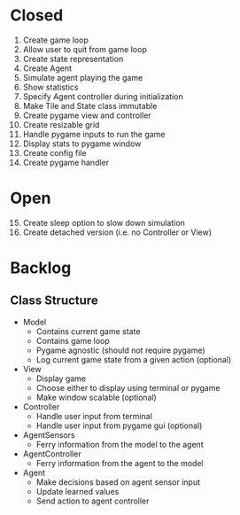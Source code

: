 # Closed

1. Create game loop
2. Allow user to quit from game loop
3. Create state representation
4. Create Agent
5. Simulate agent playing the game
6. Show statistics
7. Specify Agent controller during initialization
8. Make Tile and State class immutable
9. Create pygame view and controller
10. Create resizable grid
11. Handle pygame inputs to run the game
12. Display stats to pygame window
13. Create config file
14. Create pygame handler

# Open

15. Create sleep option to slow down simulation
16. Create detached version (i.e. no Controller or View)

# Backlog


## Class Structure
* Model
    - Contains current game state
    - Contains game loop
    - Pygame agnostic (should not require pygame)
    - Log current game state from a given action (optional)
* View
    - Display game
    - Choose either to display using terminal or pygame
    - Make window scalable (optional)
* Controller
    - Handle user input from terminal
    - Handle user input from pygame gui (optional)
* AgentSensors
    - Ferry information from the model to the agent
* AgentController
    - Ferry information from the agent to the model
* Agent
    - Make decisions based on agent sensor input
    - Update learned values
    - Send action to agent controller

